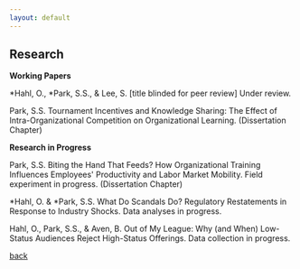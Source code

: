 ```yaml
---
layout: default
---
```


## Research

**Working Papers**

*Hahl, O., *Park, S.S., & Lee, S. [title blinded for peer review] Under review.

Park, S.S. Tournament Incentives and Knowledge Sharing: The Effect of Intra-Organizational Competition on Organizational Learning. (Dissertation Chapter)



**Research in Progress**

Park, S.S. Biting the Hand That Feeds? How Organizational Training Influences Employees' Productivity and Labor Market Mobility. Field experiment in progress. (Dissertation Chapter)

*Hahl, O. & *Park, S.S. What Do Scandals Do? Regulatory Restatements in Response to Industry Shocks. Data analyses in progress.

Hahl, O., Park, S.S., & Aven, B. Out of My League: Why (and When) Low-Status Audiences Reject High-Status Offerings. Data collection in progress.



[back](./)
